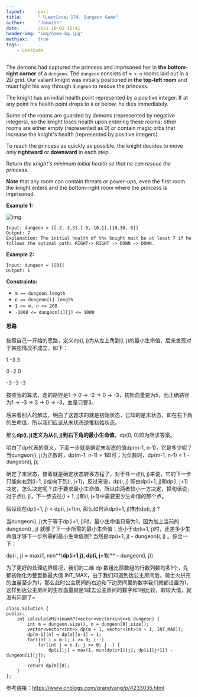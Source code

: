 ```yaml
---
layout:     post
title:      "「LeetCode」174. Dungeon Game"
author:     "Jannish"
date:       2021-10-02 15:41
header-img: "img/home-bg.jpg"
mathjax:	true
tags:
    - LeetCode
---
```


The demons had captured the princess and imprisoned her in **the bottom-right corner** of a `dungeon`. The `dungeon` consists of `m x n` rooms laid out in a 2D grid. Our valiant knight was initially positioned in **the top-left room** and must fight his way through `dungeon` to rescue the princess.

The knight has an initial health point represented by a positive integer. If at any point his health point drops to `0` or below, he dies immediately.

Some of the rooms are guarded by demons (represented by negative integers), so the knight loses health upon entering these rooms; other rooms are either empty (represented as 0) or contain magic orbs that increase the knight's health (represented by positive integers).

To reach the princess as quickly as possible, the knight decides to move only **rightward** or **downward** in each step.

Return *the knight's minimum initial health so that he can rescue the princess*.

**Note** that any room can contain threats or power-ups, even the first room the knight enters and the bottom-right room where the princess is imprisoned.

**Example 1:**

![img](https://assets.leetcode.com/uploads/2021/03/13/dungeon-grid-1.jpg)

```
Input: dungeon = [[-2,-3,3],[-5,-10,1],[10,30,-5]]
Output: 7
Explanation: The initial health of the knight must be at least 7 if he follows the optimal path: RIGHT-> RIGHT -> DOWN -> DOWN.
```

**Example 2:**

```
Input: dungeon = [[0]]
Output: 1
```

**Constraints:**

- `m == dungeon.length`
- `n == dungeon[i].length`
- `1 <= m, n <= 200`
- `-1000 <= dungeon[i][j] <= 1000`

#### 思路

按照自己一开始的思路，定义dp(i, j)为从左上角到(i, j)的最小生命值，后来发现对于某些情况不成立，如下：

 1       -3         3

 0       -2         0

-3       -3        -3

按照我的算法，走的路径是1 -> 0 -> -2 -> 0 -> -3，初始血量要为5，而正确路径为1 -> -3 -> 3 -> 0 -> -3，血量只要3。

后来看别人的解法，明白了这题求的就是初始状态，已知的是末状态，即在右下角的生命值，所以我们应该从末状态逆推初始状态。

那么**dp(i, j)定义为从(i, j)到右下角的最小生命值**，dp(0, 0)即为所求答案。

明白了dp代表的意义，下面一步就是确定末状态的值dp(m-1, n-1)，它是多少呢？当dungeon(i, j)为正数时，dp(m-1, n-1) = 1即可；为负数时，dp(m-1, n-1) = 1 - dungeon(i, j);

确定了末状态，接着就是确定状态转移方程了，对于任一点(i, j)来说，它的下一步只能向右到(i+1, j)或向下到(i, j+1)，反过来说，dp(i, j) 即由dp(i+1, j)和dp(i, j+1)决定，怎么决定呢？由于要求最小生命值，所以由两者较小一方决定，换句话说，对于点(i, j)，下一步去往(i + 1, j)和(i, j+1)中需要更少生命值的那个点。

假设现在dp(i+1, j) < dp(i, j+1)m, 那么如何从dp(i+1, j)推出dp(i, j) ? 

当dungeon(i, j)大于等于dp(i+1, j)时，最小生命值只需为1，因为加上当前的dungeon(i , j) 就够了下一步所需的最小生命值；当小于dp(i+1, j)时，还差多少生命值才够下一步所需的最小生命值呢? 当然是dp(i+1, j) - dungeon(i, j) 。综合一下：

dp(i , j) = max(1, min**(**dp(i+1,j), dp(i, j+1)**)** - dungeon(i, j))

为了更好的处理边界情况，我们的二维 dp 数组比原数组的行数列数均多1个，先都初始化为整型数最大值 INT_MAX，由于我们知道到达公主房间后，骑士火拼完的血量至少为1，那么此时公主房间的右边和下边房间里的数字我们就都设置为1，这样到达公主房间的生存血量就是1减去公主房间的数字和1相比较，取较大值，就没有问题了~

```
class Solution {
public:
    int calculateMinimumHP(vector<vector<int>>& dungeon) {
        int m = dungeon.size(), n = dungeon[0].size();
        vector<vector<int>> dp(m + 1, vector<int>(n + 1, INT_MAX));
        dp[m-1][n] = dp[m][n-1] = 1;
        for(int i = m-1; i >= 0; i--) 
            for(int j = n-1; j >= 0; j--) {
                dp[i][j] = max(1, min(dp[i+1][j], dp[i][j+1]) - dungeon[i][j]);
            }
        return dp[0][0];
    }
};
```

参考链接：https://www.cnblogs.com/grandyang/p/4233035.html